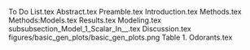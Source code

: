 To Do List.tex
Abstract.tex
Preamble.tex
Introduction.tex
Methods.tex
Methods:Models.tex
Results.tex
Modeling.tex
subsubsection_Model_1_Scalar_In__.tex
Discussion.tex
figures/basic_gen_plots/basic_gen_plots.png
Table 1. Odorants.tex